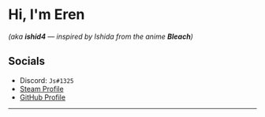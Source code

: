 # Hi, I'm Eren   
*(aka **ishid4** — inspired by Ishida from the anime **Bleach**)*  

## Socials
- Discord: `Js#1325`  
- [Steam Profile][steam]  
- [GitHub Profile][thatsme]  

---

[thatsme]: https://github.com/ishid4  
[steam]: https://steamcommunity.com/id/poggoli/
